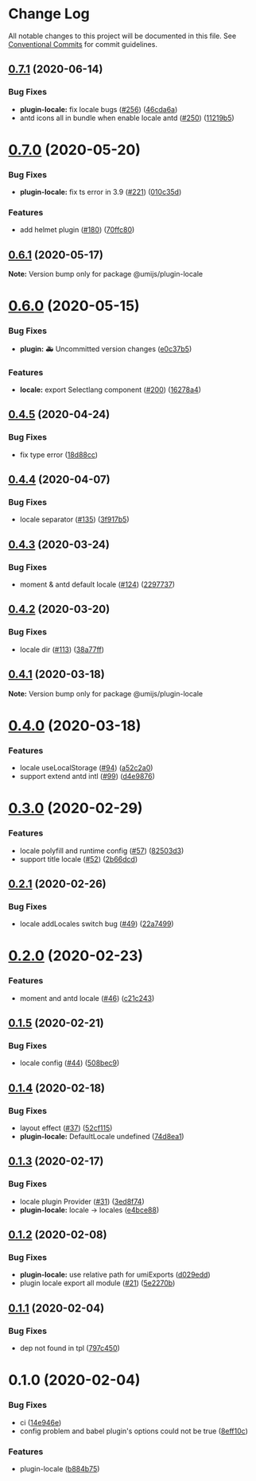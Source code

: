 # Change Log

All notable changes to this project will be documented in this file. See [Conventional Commits](https://conventionalcommits.org) for commit guidelines.

## [0.7.1](https://github.com/umijs/plugins/compare/@umijs/plugin-locale@0.7.0...@umijs/plugin-locale@0.7.1) (2020-06-14)

### Bug Fixes

- **plugin-locale:** fix locale bugs ([#256](https://github.com/umijs/plugins/issues/256)) ([46cda6a](https://github.com/umijs/plugins/commit/46cda6af35836468523e3325a0c3dbc555e9ea2c))
- antd icons all in bundle when enable locale antd ([#250](https://github.com/umijs/plugins/issues/250)) ([11219b5](https://github.com/umijs/plugins/commit/11219b5f84b140709d03a97c778ce9436d522a04))

# [0.7.0](https://github.com/umijs/plugins/compare/@umijs/plugin-locale@0.6.1...@umijs/plugin-locale@0.7.0) (2020-05-20)

### Bug Fixes

- **plugin-locale:** fix ts error in 3.9 ([#221](https://github.com/umijs/plugins/issues/221)) ([010c35d](https://github.com/umijs/plugins/commit/010c35df900b614bfcfb25cb9419c34567d0ca82))

### Features

- add helmet plugin ([#180](https://github.com/umijs/plugins/issues/180)) ([70ffc80](https://github.com/umijs/plugins/commit/70ffc801a92d784d31f64acbb7488d8296131611))

## [0.6.1](https://github.com/umijs/plugins/compare/@umijs/plugin-locale@0.6.0...@umijs/plugin-locale@0.6.1) (2020-05-17)

**Note:** Version bump only for package @umijs/plugin-locale

# [0.6.0](https://github.com/umijs/plugins/compare/@umijs/plugin-locale@0.4.5...@umijs/plugin-locale@0.6.0) (2020-05-15)

### Bug Fixes

- **plugin:** 🚑 Uncommitted version changes ([e0c37b5](https://github.com/umijs/plugins/commit/e0c37b5594f3148ea3431c35aff98bfb9d5cf04a))

### Features

- **locale:** export Selectlang component ([#200](https://github.com/umijs/plugins/issues/200)) ([16278a4](https://github.com/umijs/plugins/commit/16278a4253bc4b635a9932e4c2a967129e7ec688))

## [0.4.5](https://github.com/umijs/plugins/compare/@umijs/plugin-locale@0.4.4...@umijs/plugin-locale@0.4.5) (2020-04-24)

### Bug Fixes

- fix type error ([18d88cc](https://github.com/umijs/plugins/commit/18d88ccaacc2904d2bf2b0d20e060ca2466fc6c7))

## [0.4.4](https://github.com/umijs/plugins/compare/@umijs/plugin-locale@0.4.3...@umijs/plugin-locale@0.4.4) (2020-04-07)

### Bug Fixes

- locale separator ([#135](https://github.com/umijs/plugins/issues/135)) ([3f917b5](https://github.com/umijs/plugins/commit/3f917b5e666790aa15cc5cc3c074c0c07c21dc45))

## [0.4.3](https://github.com/umijs/plugins/compare/@umijs/plugin-locale@0.4.2...@umijs/plugin-locale@0.4.3) (2020-03-24)

### Bug Fixes

- moment & antd default locale ([#124](https://github.com/umijs/plugins/issues/124)) ([2297737](https://github.com/umijs/plugins/commit/2297737cf01addde0fca023ef67bb547becb4f45))

## [0.4.2](https://github.com/umijs/plugins/compare/@umijs/plugin-locale@0.4.1...@umijs/plugin-locale@0.4.2) (2020-03-20)

### Bug Fixes

- locale dir ([#113](https://github.com/umijs/plugins/issues/113)) ([38a77ff](https://github.com/umijs/plugins/commit/38a77ffa1b2d5c162fd48132749811fbf54c4258))

## [0.4.1](https://github.com/umijs/plugins/compare/@umijs/plugin-locale@0.4.0...@umijs/plugin-locale@0.4.1) (2020-03-18)

**Note:** Version bump only for package @umijs/plugin-locale

# [0.4.0](https://github.com/umijs/plugins/compare/@umijs/plugin-locale@0.3.0...@umijs/plugin-locale@0.4.0) (2020-03-18)

### Features

- locale useLocalStorage ([#94](https://github.com/umijs/plugins/issues/94)) ([a52c2a0](https://github.com/umijs/plugins/commit/a52c2a024e4ce99b9c46e8c912b2af11b2172353))
- support extend antd intl ([#99](https://github.com/umijs/plugins/issues/99)) ([d4e9876](https://github.com/umijs/plugins/commit/d4e98764a7d4cfef295ceecb19fe7cb2d90da6a9))

# [0.3.0](https://github.com/umijs/plugins/compare/@umijs/plugin-locale@0.2.1...@umijs/plugin-locale@0.3.0) (2020-02-29)

### Features

- locale polyfill and runtime config ([#57](https://github.com/umijs/plugins/issues/57)) ([82503d3](https://github.com/umijs/plugins/commit/82503d36955ac26d1edd5ae29a12f2cc72e0a067))
- support title locale ([#52](https://github.com/umijs/plugins/issues/52)) ([2b66dcd](https://github.com/umijs/plugins/commit/2b66dcdab53f4e650a266216a69a5d37d7462c16))

## [0.2.1](https://github.com/umijs/plugins/compare/@umijs/plugin-locale@0.2.0...@umijs/plugin-locale@0.2.1) (2020-02-26)

### Bug Fixes

- locale addLocales switch bug ([#49](https://github.com/umijs/plugins/issues/49)) ([22a7499](https://github.com/umijs/plugins/commit/22a7499c1a2149a91eb49475cd175a8cbf12b3d5))

# [0.2.0](https://github.com/umijs/plugins/compare/@umijs/plugin-locale@0.1.5...@umijs/plugin-locale@0.2.0) (2020-02-23)

### Features

- moment and antd locale ([#46](https://github.com/umijs/plugins/issues/46)) ([c21c243](https://github.com/umijs/plugins/commit/c21c2436c1486ca9a64dfa10549c3f433ad063b8))

## [0.1.5](https://github.com/umijs/plugins/compare/@umijs/plugin-locale@0.1.4...@umijs/plugin-locale@0.1.5) (2020-02-21)

### Bug Fixes

- locale config ([#44](https://github.com/umijs/plugins/issues/44)) ([508bec9](https://github.com/umijs/plugins/commit/508bec95db06b50be7f2fee3d06668c2fe28a3a3))

## [0.1.4](https://github.com/umijs/plugins/compare/@umijs/plugin-locale@0.1.3...@umijs/plugin-locale@0.1.4) (2020-02-18)

### Bug Fixes

- layout effect ([#37](https://github.com/umijs/plugins/issues/37)) ([52cf115](https://github.com/umijs/plugins/commit/52cf1154b4cf9272254c05f700535be180902841))
- **plugin-locale:** DefaultLocale undefined ([74d8ea1](https://github.com/umijs/plugins/commit/74d8ea13b38f031266b0a53a4e00d3cfab62b4f2))

## [0.1.3](https://github.com/umijs/plugins/compare/@umijs/plugin-locale@0.1.2...@umijs/plugin-locale@0.1.3) (2020-02-17)

### Bug Fixes

- locale plugin Provider ([#31](https://github.com/umijs/plugins/issues/31)) ([3ed8f74](https://github.com/umijs/plugins/commit/3ed8f7424aecd0d84f592a375718e1c3d16e81bd))
- **plugin-locale:** locale -> locales ([e4bce88](https://github.com/umijs/plugins/commit/e4bce8819873a06196d81ae522f0b8e834e19857))

## [0.1.2](https://github.com/umijs/plugins/compare/@umijs/plugin-locale@0.1.1...@umijs/plugin-locale@0.1.2) (2020-02-08)

### Bug Fixes

- **plugin-locale:** use relative path for umiExports ([d029edd](https://github.com/umijs/plugins/commit/d029edd30672e5ba439b343ba50257f9ea70aadb))
- plugin locale export all module ([#21](https://github.com/umijs/plugins/issues/21)) ([5e2270b](https://github.com/umijs/plugins/commit/5e2270ba71c12202fb22d346799f1e12275d2631))

## [0.1.1](https://github.com/umijs/plugins/compare/@umijs/plugin-locale@0.1.0...@umijs/plugin-locale@0.1.1) (2020-02-04)

### Bug Fixes

- dep not found in tpl ([797c450](https://github.com/umijs/plugins/commit/797c450b4fb6f77c4ac0041092d328896c9dce20))

# 0.1.0 (2020-02-04)

### Bug Fixes

- ci ([14e946e](https://github.com/umijs/plugins/commit/14e946e4d12fa32c9faa9a7ebf68a5a445449933))
- config problem and babel plugin's options could not be true ([8eff10c](https://github.com/umijs/plugins/commit/8eff10cbc9bad5c85a2fc52db2f0e772e53c4da4))

### Features

- plugin-locale ([b884b75](https://github.com/umijs/plugins/commit/b884b7568eb7f677bc5a8341b8d7c52c252f7c6a))
